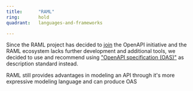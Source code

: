 ```yaml
---
title:      "RAML"
ring:       hold
quadrant:   languages-and-frameworks

---
```


Since the RAML project has decided to [join](https://blogs.mulesoft.com/dev/api-dev/open-api-raml-better-together/) the OpenAPI initiative and the RAML ecosystem lacks further development and additional tools, we decided to  use and recommend using ["OpenAPI specification (OAS)"](/tools/open-api.html) as description standard instead.

RAML still provides advantages in modeling an API through it's more expressive modeling language and can produce OAS